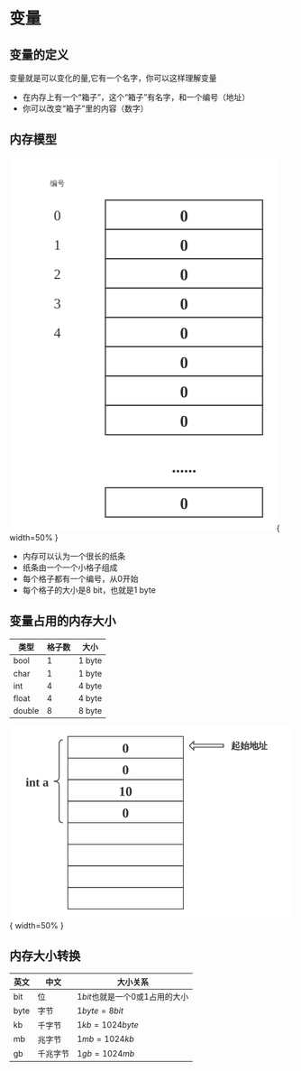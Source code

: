 # 变量

## 变量的定义

变量就是可以变化的量,它有一个名字，你可以这样理解变量

 - 在内存上有一个“箱子”，这个“箱子”有名字，和一个编号（地址）
 - 你可以改变“箱子”里的内容（数字）

## 内存模型

![内存模型](./images/内存模型.png){ width=50% }

- 内存可以认为一个很长的纸条
- 纸条由一个一个小格子组成
- 每个格子都有一个编号，从0开始
- 每个格子的大小是8 bit，也就是1 byte


## 变量占用的内存大小

| 类型   | 格子数 | 大小   |
|--------|--------|--------|
| bool   | 1      | 1 byte |
| char   | 1      | 1 byte |
| int    | 4      | 4 byte |
| float  | 4      | 4 byte |
| double | 8      | 8 byte |

![int内存占用](./images/int内存占用.png){ width=50% }

## 内存大小转换
| 英文 | 中文     | 大小关系                        |
|------|----------|---------------------------------|
| bit  | 位       | $1 bit$也就是一个0或1占用的大小 |
| byte | 字节     | $1 byte = 8 bit$                |
| kb   | 千字节   | $1 kb = 1024 byte$              |
| mb   | 兆字节   | $1 mb = 1024 kb$                |
| gb   | 千兆字节 | $1 gb = 1024 mb$                |

